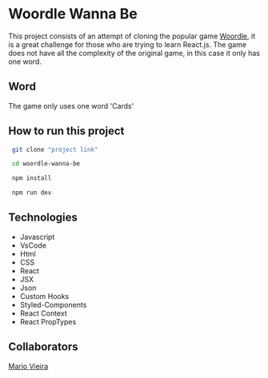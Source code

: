 # Woordle Wanna Be

This project consists of an attempt of cloning the popular game [Woordle](https://www.nytimes.com/games/wordle/index.html), it is a great challenge for those who are trying to learn React.js. The game does not have all the complexity of the original game, in this case it only has one word.

## Word

The game only uses one word 'Cards'

## How to run this project

```bash
 git clone "project link"

 cd woordle-wanna-be

 npm install

 npm run dev
```

## Technologies

- Javascript
- VsCode
- Html
- CSS
- React
- JSX
- Json
- Custom Hooks
- Styled-Components
- React Context
- React PropTypes

## Collaborators

[Mario Vieira](https://github.com/MarioWork)
